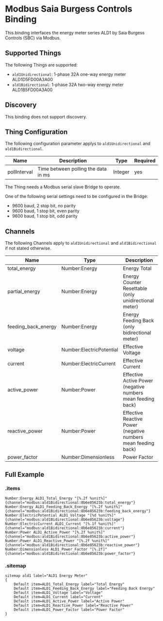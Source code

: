 # Modbus Saia Burgess Controls Binding

This binding interfaces the energy meter series ALD1 by Saia Burgess Controls (SBC) via Modbus.

## Supported Things

The following Things are supported:

- `ald1Unidirectional`: 1-phase 32A one-way energy meter ALD1D5FD00A3A00
- `ald1Bidirectional`:  1-phase 32A two-way energy meter ALD1B5FD00A3A00

## Discovery

This binding does not support discovery.

## Thing Configuration

The following configuration parameter applys to `ald1Unidirectional` and `ald1Bidirectional`.

| Name          | Description                              | Type    | Required |
|---------------|------------------------------------------|---------|----------|
| pollInterval  | Time between polling the data in ms      | Integer | yes      |

The Thing needs a Modbus serial slave Bridge to operate.

One of the following serial settings need to be configured in the Bridge:

- 9600 baud, 2 stop bit, no parity 
- 9600 baud, 1 stop bit, even parity
- 9600 baud, 1 stop bit, odd parity

## Channels

The following Channels apply to `ald1Unidirectional` and `ald1Bidirectional` if not stated otherwise.

| Name                | Type                     | Description                                                   |
|---------------------|--------------------------|---------------------------------------------------------------|
| total_energy        | Number:Energy            | Energy Total                                                  |
| partial_energy      | Number:Energy            | Energy Counter Resettable (only unidirectional meter)         |
| feeding_back_energy | Number:Energy            | Energy Feeding Back (only bidirectional meter)                |
| voltage             | Number:ElectricPotential | Effective Voltage                                             |
| current             | Number:ElectricCurrent   | Effective Current                                             |
| active_power        | Number:Power             | Effective Active Power (negative numbers mean feeding back)   |
| reactive_power      | Number:Power             | Effective Reactive Power (negative numbers mean feeding back) |
| power_factor        | Number:Dimensionless     | Power Factor                                                  |

## Full Example

### .items

```
Number:Energy ALD1_Total_Energy "[%.2f %unit%]"        {channel="modbus:ald1Bidirectional:8b6e85623b:total_energy"}
Number:Energy ALD1_Feeding_Back_Energy "[%.2f %unit%]" {channel="modbus:ald1Bidirectional:8b6e85623b:feeding_back_energy"}
Number:ElectricPotential ALD1_Voltage "[%d %unit%]"    {channel="modbus:ald1Bidirectional:8b6e85623b:voltage"}
Number:ElectricCurrent ALD1_Current "[%.1f %unit%]"    {channel="modbus:ald1Bidirectional:8b6e85623b:current"}
Number:Power ALD1_Active_Power "[%.2f %unit%]"         {channel="modbus:ald1Bidirectional:8b6e85623b:active_power"}
Number:Power ALD1_Reactive_Power "[%.2f %unit%]"       {channel="modbus:ald1Bidirectional:8b6e85623b:reactive_power"}
Number:Dimensionless ALD1_Power_Factor "[%.2f]"        {channel="modbus:ald1Bidirectional:8b6e85623b:power_factor"}
```

### .sitemap

```
sitemap ald1 label="ALD1 Energy Meter"
{
    Default item=ALD1_Total_Energy label="Total Energy"
    Default item=ALD1_Feeding_Back_Energy label="Feeding Back Energy"
    Default item=ALD1_Voltage label="Voltage"
    Default item=ALD1_Current label="Current"
    Default item=ALD1_Active_Power label="Active Power"
    Default item=ALD1_Reactive_Power label="Reactive Power"
    Default item=ALD1_Power_Factor label="Power Factor"
}
```
